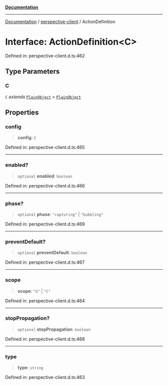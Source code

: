 [**Documentation**](../../index.md)

***

[Documentation](../../index.md) / [perspective-client](../index.md) / ActionDefinition

# Interface: ActionDefinition\<C\>

Defined in: perspective-client.d.ts:462

## Type Parameters

### C

`C` *extends* [`PlainObject`](../type-aliases/PlainObject.md) = [`PlainObject`](../type-aliases/PlainObject.md)

## Properties

### config

> **config**: `C`

Defined in: perspective-client.d.ts:465

***

### enabled?

> `optional` **enabled**: `boolean`

Defined in: perspective-client.d.ts:466

***

### phase?

> `optional` **phase**: `"capturing"` \| `"bubbling"`

Defined in: perspective-client.d.ts:469

***

### preventDefault?

> `optional` **preventDefault**: `boolean`

Defined in: perspective-client.d.ts:467

***

### scope

> **scope**: `"G"` \| `"C"`

Defined in: perspective-client.d.ts:464

***

### stopPropagation?

> `optional` **stopPropagation**: `boolean`

Defined in: perspective-client.d.ts:468

***

### type

> **type**: `string`

Defined in: perspective-client.d.ts:463

